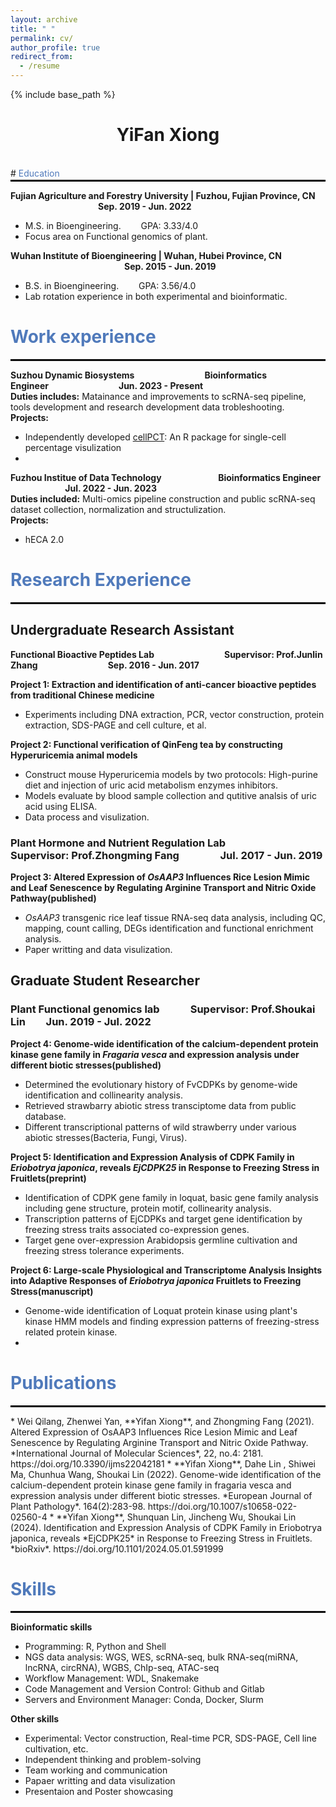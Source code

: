 ```yaml
---
layout: archive
title: " "
permalink: cv/
author_profile: true
redirect_from:
  - /resume
---
```


{% include base_path %}

# <center>YiFan Xiong</center>
<br>
# <span style="color: #507ABB;">Education</span>
<hr style="margin-top: 2px; border: 1px solid black;">  

**Fujian Agriculture and Forestry University | Fuzhou, Fujian Province, CN &emsp;&emsp;&emsp;&emsp;&emsp;&emsp;&emsp;&emsp;&emsp;&emsp;Sep. 2019 - Jun. 2022**
  * M.S. in Bioengineering.&emsp;&emsp; GPA: 3.33/4.0
  * Focus area on Functional genomics of plant.

**Wuhan Institute of Bioengineering | Wuhan, Hubei Province, CN &emsp;&emsp;&emsp;&emsp;&emsp;&emsp;&emsp;&emsp;&emsp;&emsp;&emsp;&emsp;&emsp;Sep. 2015 - Jun. 2019**
  * B.S. in Bioengineering.&emsp;&emsp; GPA: 3.56/4.0
  * Lab rotation experience in both experimental and bioinformatic.

# <span style="color: #507ABB;">Work experience</span>
<hr style="margin-top: 2px; border: 1px solid black;">

**Suzhou Dynamic Biosystems&emsp;&emsp;&emsp;&emsp;&emsp;&emsp;&emsp;&emsp;Bioinformatics Engineer&emsp;&emsp;&emsp;&emsp;&emsp;&emsp;&emsp;&emsp;Jun. 2023 - Present**  
**Duties includes:** Matainance and improvements to scRNA-seq pipeline, tools development and research development data trobleshooting.  
**Projects:**
 * Independently developed [cellPCT](https://github.com/xyifan97/cellPCT/tree/main): An R package for single-cell percentage visulization
 * 

  
**Fuzhou Institue of Data Technology &emsp;&emsp;&emsp;&emsp;&emsp;&emsp; Bioinformatics Engineer &emsp;&emsp;&emsp;&emsp;&emsp;&emsp;   Jul. 2022 - Jun. 2023**  
**Duties included:** Multi-omics pipeline construction and public scRNA-seq dataset collection, normalization and structulization.  
**Projects:**
 * hECA 2.0

# <span style="color: #507ABB;">Research Experience</span>
<hr style="margin-top: 2px; border: 1px solid black;"> 

## Undergraduate Research Assistant  

**Functional Bioactive Peptides Lab&emsp;&emsp;&emsp;&emsp;&emsp;&emsp;&emsp;&emsp;Supervisor: Prof.Junlin Zhang&emsp;&emsp;&emsp;&emsp;&emsp;&emsp;&emsp;&emsp;Sep. 2016 - Jun. 2017**  

**Project 1: Extraction and identification of anti-cancer bioactive peptides from traditional Chinese medicine**
* Experiments including DNA extraction, PCR, vector construction, protein extraction, SDS-PAGE and cell culture, et al.

**Project 2: Functional verification of QinFeng tea by constructing Hyperuricemia animal models**
* Construct mouse Hyperuricemia models by two protocols: High-purine diet and injection of uric acid metabolism enzymes inhibitors.
* Models evaluate by blood sample collection and qutitive analsis of uric acid using ELISA.
* Data process and visulization.

### Plant Hormone and Nutrient Regulation Lab&emsp;&emsp;&emsp;&emsp;&emsp;Supervisor: Prof.Zhongming Fang&emsp;&emsp;&emsp;&emsp;Jul. 2017 - Jun. 2019  
**Project 3: Altered Expression of *OsAAP3* Influences Rice Lesion Mimic and Leaf Senescence by Regulating Arginine Transport and Nitric Oxide Pathway(published)**
* *OsAAP3* transgenic rice leaf tissue RNA-seq data analysis, including QC, mapping, count calling, DEGs identification and functional enrichment analysis.
* Paper writting and data visulization.

## Graduate Student Researcher
### Plant Functional genomics lab&emsp;&emsp;&emsp;Supervisor: Prof.Shoukai Lin&emsp;&emsp;Jun. 2019 - Jul. 2022  
**Project 4: Genome-wide identification of the calcium-dependent protein kinase gene family in *Fragaria vesca* and expression analysis under different biotic stresses(published)**
* Determined the evolutionary history of FvCDPKs by genome-wide identification and collinearity analysis.
* Retrieved strawbarry abiotic stress transciptome data from public database.
* Different transcriptional patterns of wild strawberry under various abiotic stresses(Bacteria, Fungi, Virus).

**Project 5: Identification and Expression Analysis of CDPK Family in *Eriobotrya japonica*, reveals *EjCDPK25* in Response to Freezing Stress in Fruitlets(preprint)**
* Identification of CDPK gene family in loquat, basic gene family analysis including gene structure, protein motif, collinearity analysis.
* Transcription patterns of EjCDPKs and target gene identification by freezing stress traits associated co-expression genes.
* Target gene over-expression Arabidopsis germline cultivation and freezing stress tolerance experiments.

**Project 6: Large-scale Physiological and Transcriptome Analysis Insights into Adaptive Responses of *Eriobotrya japonica* Fruitlets to Freezing Stress(manuscript)**
* Genome-wide identification of Loquat protein kinase using plant's kinase HMM models and finding expression patterns of freezing-stress related protein kinase.
* 

# <span style="color: #507ABB;">Publications</span>
<hr style="margin-top: 2px; border: 1px solid black;">
* Wei Qilang, Zhenwei Yan, **Yifan Xiong**, and Zhongming Fang (2021). Altered Expression of OsAAP3 Influences Rice Lesion Mimic and Leaf Senescence by Regulating Arginine Transport and Nitric Oxide Pathway. *International Journal of Molecular Sciences*, 22, no.4: 2181. https://doi.org/10.3390/ijms22042181  
* **Yifan Xiong**, Dahe Lin , Shiwei Ma, Chunhua Wang, Shoukai Lin (2022). Genome-wide identification of the calcium-dependent protein kinase gene family in fragaria vesca and expression analysis under different biotic stresses. *European Journal of Plant Pathology*. 164(2):283-98. https://doi.org/10.1007/s10658-022-02560-4  
* **Yifan Xiong**, Shunquan Lin, Jincheng Wu, Shoukai Lin (2024). Identification and Expression Analysis of CDPK Family in Eriobotrya japonica, reveals *EjCDPK25* in Response to Freezing Stress in Fruitlets. *bioRxiv*. https://doi.org/10.1101/2024.05.01.591999  



# <span style="color: #507ABB;">Skills</span>
<hr style="margin-top: 2px; border: 1px solid black;">

**Bioinformatic skills**
  * Programming: R, Python and Shell  
  * NGS data analysis: WGS, WES, scRNA-seq, bulk RNA-seq(miRNA, lncRNA, circRNA), WGBS, ChIp-seq, ATAC-seq
  * Workflow Management: WDL, Snakemake
  * Code Management and Version Control: Github and Gitlab
  * Servers and Environment Manager: Conda, Docker, Slurm

**Other skills**
  * Experimental: Vector construction, Real-time PCR, SDS-PAGE, Cell line cultivation, etc.
  * Independent thinking and problem-solving
  * Team working and communication
  * Papaer writting and data visulization
  * Presentaion and Poster showcasing 
